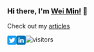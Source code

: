 ### Hi there, I'm [Wei Min!](https://about.me/leeweimin) 👋

Check out my [articles](https://leeweimin.substack.com)

<a href="https://twitter.com/techonomistsg">
  <img align="left" alt="Lee Wei Min twitter account" width="21px" src="https://raw.githubusercontent.com/edent/SuperTinyIcons/099dc12b59179d07d534069bc8551718f786d91a/images/svg/twitter.svg" />
</a>

<a href="https://www.linkedin.com/in/lee-wei-min">
  <img align="left" alt="Lee Wei Min linkedin account" width="21px" src="https://raw.githubusercontent.com/edent/SuperTinyIcons/099dc12b59179d07d534069bc8551718f786d91a/images/svg/linkedin.svg" />
</a>

![visitors](https://visitor-badge.glitch.me/badge?page_id=leeweiminsg.leeweiminsg)
